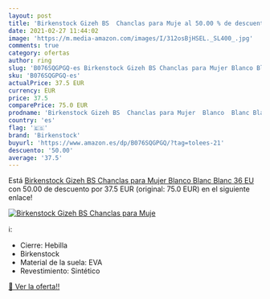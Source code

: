 ```yaml
---
layout: post
title: 'Birkenstock Gizeh BS  Chanclas para Muje al 50.00 % de descuento'
date: 2021-02-27 11:44:02
image: 'https://m.media-amazon.com/images/I/312osBjHSEL._SL400_.jpg'
comments: true
category: ofertas
author: ring
slug: 'B076SQGPGQ-es Birkenstock Gizeh BS Chanclas para Mujer Blanco Blanc...'
sku: 'B076SQGPGQ-es'
actualPrice: 37.5 EUR
currency: EUR
price: 37.5
comparePrice: 75.0 EUR
prodname: 'Birkenstock Gizeh BS  Chanclas para Mujer  Blanco  Blanc Blanc   36 EU'
country: 'es'
flag: '🇪🇸'
brand: 'Birkenstock'
buyurl: 'https://www.amazon.es/dp/B076SQGPGQ/?tag=tolees-21'
descuento: '50.00'
average: '37.5'
---
```


Está [Birkenstock Gizeh BS  Chanclas para Mujer  Blanco  Blanc Blanc   36 EU](https://www.amazon.es/dp/B076SQGPGQ/?tag=tolees-21) con 50.00 de descuento por 37.5 EUR (original: 75.0 EUR) en el siguiente enlace!

[![Birkenstock Gizeh BS  Chanclas para Muje](https://m.media-amazon.com/images/I/312osBjHSEL._SL400_.jpg)](https://www.amazon.es/dp/B076SQGPGQ/?tag=tolees-21)

ℹ️:

- Cierre: Hebilla
- Birkenstock
- Material de la suela: EVA
- Revestimiento: Sintético

[🛒 Ver la oferta!!](https://www.amazon.es/dp/B076SQGPGQ/?tag=tolees-21)
